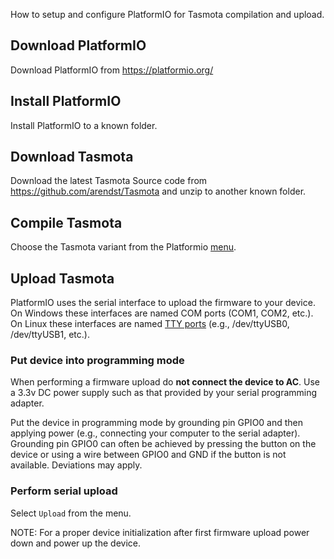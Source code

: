 How to setup and configure PlatformIO for Tasmota compilation and upload.

## Download PlatformIO
Download PlatformIO from <https://platformio.org/>

## Install PlatformIO
Install PlatformIO to a known folder.

## Download Tasmota
Download the latest Tasmota Source code from <https://github.com/arendst/Tasmota> and unzip to another known folder.

## Compile Tasmota
Choose the Tasmota variant from the Platformio [menu](https://docs.platformio.org/en/latest/integration/ide/vscode.html#project-tasks).

## Upload Tasmota
PlatformIO uses the serial interface to upload the firmware to your device. On Windows these interfaces are named COM ports (COM1, COM2, etc.). On Linux these interfaces are named [TTY ports](https://unix.stackexchange.com/questions/144029/command-to-determine-ports-of-a-device-like-dev-ttyusb0) (e.g., /dev/ttyUSB0, /dev/ttyUSB1, etc.).

### Put device into programming mode
When performing a firmware upload do **not connect the device to AC**. Use a 3.3v DC power supply such as that provided by your serial programming adapter.

Put the device in programming mode by grounding pin GPIO0 and then applying power (e.g., connecting your computer to the serial adapter). Grounding pin GPIO0 can often be achieved by pressing the button on the device or using a wire between GPIO0 and GND if the button is not available. Deviations may apply.

### Perform serial upload
Select ``Upload`` from the menu.

NOTE: For a proper device initialization after first firmware upload power down and power up the device.
